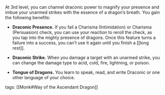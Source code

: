 At 3rd level, you can channel draconic power to magnify your presence and imbue your unarmed strikes with the essence of a dragon’s breath. You gain the following benefits:

-   **Draconic Presence.** If you fail a Charisma (Intimidation) or Charisma (Persuasion) check, you can use your reaction to reroll the check, as you tap into the mighty presence of dragons. Once this feature turns a failure into a success, you can’t use it again until you finish a [[long rest]].

-   **Draconic Strike.** When you damage a target with an unarmed strike, you can change the damage type to acid, cold, fire, lightning, or poison.

-   **Tongue of Dragons.** You learn to speak, read, and write Draconic or one other language of your choice.

tags: [[Monk#Way of the Ascendant Dragon]]